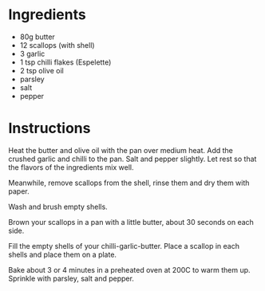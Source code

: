 # Ingredients
- 80g butter
- 12 scallops (with shell)
- 3 garlic
- 1 tsp chilli flakes (Espelette)
- 2 tsp olive oil
- parsley
- salt
- pepper

# Instructions
Heat the butter and olive oil with the pan over medium heat. Add the crushed garlic and chilli to the pan. Salt and pepper slightly.
Let rest so that the flavors of the ingredients mix well.

Meanwhile, remove scallops from the shell, rinse them and dry them with paper.

Wash and brush empty shells.

Brown your scallops in a pan with a little butter, about 30 seconds on each side.

Fill the empty shells of your chilli-garlic-butter. Place a scallop in each shells and place them on a plate.

Bake about 3 or 4 minutes in a preheated oven at 200C to warm them up. Sprinkle with parsley, salt and pepper.


